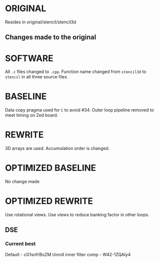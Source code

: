 # ORIGINAL
Resides in original/stencil/stencil3d

## Changes made to the original

# SOFTWARE
All `.c` files changed to `.cpp`.
Function name changed from `stencil3d` to `stencil` in all three source files.

# BASELINE
Data copy pragma used for `C` to avoid #34.
Outer loop pipeline removed to meet timing on Zed board.

# REWRITE
3D arrays are used. Accumulation order is changed.

# OPTIMIZED BASELINE
No change made

# OPTIMIZED REWRITE
Use rotational views. Use views to reduce banking factor in other loops.
## DSE

### Current best
Default - cG1snfrBoZM
Unroll inner filter comp - W42-1ZQAIy4
